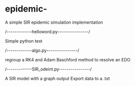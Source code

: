 # epidemic-

 A simple SIR epidemic simulation implementation

/-------------helloword.py----------------/

Simple python test


/-------------algo.py----------------/

regroup a RK4 and Adam Baschford method to resolve an EDO


/-------------SIR_odeint.py----------------/

A SIR model with a graph output
Export data to a .txt